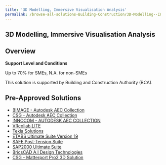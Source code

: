 ```yaml
---
title: '3D Modelling, Immersive Visualisation Analysis'
permalink: /browse-all-solutions-Building-Construction/3D-Modelling--Immersive-Visualisation-Analysis
---
```


## 3D Modelling, Immersive Visualisation Analysis
## Overview

**Support Level and Conditions**

Up to 70% for SMEs, N.A. for non-SMEs

This solution is supported by Building and Construction Authority (BCA).

## Pre-Approved Solutions

- <a href='/productivity-solutions-grant/solutionrepo/solution1212' target='_blank'>BIMAGE - Autodesk AEC Collection</a><br>
- <a href='/productivity-solutions-grant/solutionrepo/solution1217' target='_blank'>CSG - Autodesk AEC Collection</a><br>
- <a href='/productivity-solutions-grant/solutionrepo/solution1219' target='_blank'>INNOCOM - AUTODESK AEC COLLECTION</a><br>
- <a href='/productivity-solutions-grant/solutionrepo/solution1221' target='_blank'>VRcollab LITE</a><br>
- <a href='/productivity-solutions-grant/solutionrepo/solution1536' target='_blank'>Tekla Solutions</a><br>
- <a href='/productivity-solutions-grant/solutionrepo/solution2407' target='_blank'>ETABS Ultimate Suite Version 19</a><br>
- <a href='/productivity-solutions-grant/solutionrepo/solution2462' target='_blank'>SAFE Post-Tension Suite</a><br>
- <a href='/productivity-solutions-grant/solutionrepo/solution2484' target='_blank'>SAP2000 Ultimate Suite</a><br>
- <a href='/productivity-solutions-grant/solutionrepo/solution2735' target='_blank'>BricsCAD A.I Design Technologies</a><br>
- <a href='/productivity-solutions-grant/solutionrepo/solution2884' target='_blank'>CSG - Matterport Pro2 3D Solution</a><br>
